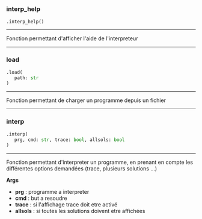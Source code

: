 #


### interp_help
```python
.interp_help()
```

---
Fonction permettant d'afficher l'aide de l'interpreteur

----


### load
```python
.load(
   path: str
)
```

---
Fonction permettant de charger un programme depuis un fichier

----


### interp
```python
.interp(
   prg, cmd: str, trace: bool, allsols: bool
)
```

---
Fonction permettant d'interpreter un programme, en prenant en compte les différentes options demandées (trace, plusieurs solutions ...)


**Args**

* **prg**  : programme a interpreter
* **cmd**  : but a resoudre
* **trace**  : si l'affichage trace doit etre activé
* **allsols**  : si toutes les solutions doivent etre affichées

